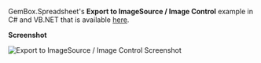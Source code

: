 GemBox.Spreadsheet's **Export to ImageSource / Image Control** example in C# and VB.NET that is available [here](https://www.gemboxsoftware.com/spreadsheet/examples/excel-imagesource-wpf/5202).

**Screenshot**

![Export to ImageSource / Image Control Screenshot](https://www.gemboxsoftware.com/Spreadsheet/Examples/Content/WPF/ExporttoImageSource_ImageControl/ExportToImageSource.png)